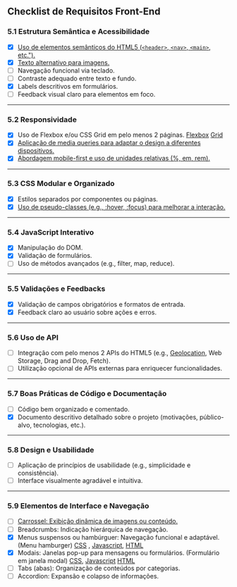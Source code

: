 ## **Checklist de Requisitos Front-End**

### **5.1 Estrutura Semântica e Acessibilidade**
- [x] [Uso de elementos semânticos do HTML5 (`<header>`, `<nav>`, `<main>`, etc.").](https://github.com/angel-prz/projeto_front_back_end_2024-2/blob/1ea925bcea77b459cefd366e3eac5a4610ea982d/projeto/view/listarPaciente.php#L6)
- [x] [Texto alternativo para imagens.](https://github.com/angel-prz/projeto_front_back_end_2024-2/blob/970ed28355892f3cbf76c4eeeabc376abccca2fe/projeto/view/listarPaciente.php#L34)  
- [ ] Navegação funcional via teclado.  
- [ ] Contraste adequado entre texto e fundo.  
- [X] Labels descritivos em formulários.  
- [ ] Feedback visual claro para elementos em foco.  

---

### **5.2 Responsividade**
- [x] Uso de Flexbox e/ou CSS Grid em pelo menos 2 páginas. [Flexbox](https://github.com/angel-prz/projeto_front_back_end_2024-2/blob/b3c226b1cbf0c2a8ba0702272061abe6d590e327/projeto/css/style.css#L242) [Grid](https://github.com/angel-prz/projeto_front_back_end_2024-2/blob/351dc32dc257c21657d31146c0561bccb3649324/projeto/css/style.css#L21)
- [X] [Aplicação de media queries para adaptar o design a diferentes dispositivos.](https://github.com/angel-prz/projeto_front_back_end_2024-2/blob/75ed47adb62babe7d7825213dae60ee662d47fb0/projeto/css/style.css#L38)  
- [X] [Abordagem mobile-first e uso de unidades relativas (%, em, rem).](https://github.com/angel-prz/projeto_front_back_end_2024-2/blob/351dc32dc257c21657d31146c0561bccb3649324/projeto/css/style.css#L1) 

---

### **5.3 CSS Modular e Organizado**
- [x] Estilos separados por componentes ou páginas.  
- [X] [Uso de pseudo-classes (e.g., :hover, :focus) para melhorar a interação.](https://github.com/angel-prz/projeto_front_back_end_2024-2/blob/351dc32dc257c21657d31146c0561bccb3649324/projeto/css/style.css#L127)

---

### **5.4 JavaScript Interativo**
- [x] Manipulação do DOM.  
- [X] Validação de formulários.  
- [ ] Uso de métodos avançados (e.g., filter, map, reduce).  

---

### **5.5 Validações e Feedbacks**
- [X] Validação de campos obrigatórios e formatos de entrada.  
- [X] Feedback claro ao usuário sobre ações e erros.  

---

### **5.6 Uso de API**
- [ ] Integração com pelo menos 2 APIs do HTML5 (e.g., [Geolocation](https://github.com/angel-prz/projeto_front_back_end_2024-2/blob/66012c3f58ba64889dda24ceedfe666471d302fe/projeto/view/mostrarConsultas.php#L1), Web Storage, Drag and Drop, Fetch).  
- [ ] Utilização opcional de APIs externas para enriquecer funcionalidades.  

---

### **5.7 Boas Práticas de Código e Documentação**
- [ ] Código bem organizado e comentado.  
- [X] Documento descritivo detalhado sobre o projeto (motivações, público-alvo, tecnologias, etc.).  

---

### **5.8 Design e Usabilidade**
- [ ] Aplicação de princípios de usabilidade (e.g., simplicidade e consistência).  
- [ ] Interface visualmente agradável e intuitiva.  

---

### **5.9 Elementos de Interface e Navegação**
- [ ] [Carrossel: Exibição dinâmica de imagens ou conteúdo.](https://github.com/angel-prz/projeto_front_back_end_2024-2/blob/66012c3f58ba64889dda24ceedfe666471d302fe/projeto/css/carrossel.css#L1)  
- [ ] Breadcrumbs: Indicação hierárquica de navegação.  
- [x] Menus suspensos ou hambúrguer: Navegação funcional e adaptável. (Menu hamburger) [CSS](https://github.com/angel-prz/projeto_front_back_end_2024-2/blob/66012c3f58ba64889dda24ceedfe666471d302fe/projeto/css/navbar.css#L1) , [Javascript](https://github.com/angel-prz/projeto_front_back_end_2024-2/blob/66012c3f58ba64889dda24ceedfe666471d302fe/projeto/scripts/carrossel.js#L1), [HTML](https://github.com/angel-prz/projeto_front_back_end_2024-2/blob/66012c3f58ba64889dda24ceedfe666471d302fe/projeto/view/mostrarExames.php#L1)
- [x] Modais: Janelas pop-up para mensagens ou formulários. (Formulário em janela modal) [CSS](https://github.com/angel-prz/projeto_front_back_end_2024-2/blob/66012c3f58ba64889dda24ceedfe666471d302fe/projeto/css/modal.css#L1), [Javascript](https://github.com/angel-prz/projeto_front_back_end_2024-2/blob/66012c3f58ba64889dda24ceedfe666471d302fe/projeto/scripts/modal.js#L1) [HTML](https://github.com/angel-prz/projeto_front_back_end_2024-2/blob/66012c3f58ba64889dda24ceedfe666471d302fe/projeto/view/listarPaciente.php#L73)
- [ ] Tabs (abas): Organização de conteúdos por categorias.  
- [ ] Accordion: Expansão e colapso de informações.  
